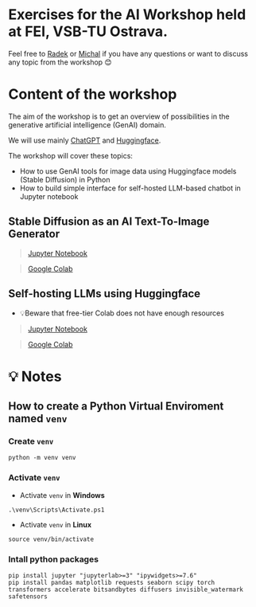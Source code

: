 # Exercises for the AI Workshop held at FEI, VSB-TU Ostrava.

Feel free to [Radek](radek.svoboda@vsb.cz) or [Michal](michal.vasinek@vsb.cz) if you have any questions or want to discuss any topic from the workshop 😊

# Content of the workshop
The aim of the workshop is to get an overview of possibilities in the generative artificial intelligence (GenAI) domain.

We will use mainly [ChatGPT](https://chat.openai.com/) and [Huggingface](https://huggingface.co/).

The workshop will cover these topics:
* How to use GenAI tools for image data using Huggingface models (Stable Diffusion) in Python
* How to build simple interface for self-hosted LLM-based chatbot in Jupyter notebook

## Stable Diffusion as an AI Text-To-Image Generator 
> [Jupyter Notebook](https://github.com/rasvob/PopAI-FEI-Workshop/blob/main/ws_01.ipynb)

> [Google Colab](https://colab.research.google.com/github/rasvob/PopAI-FEI-Workshop/blob/main/ws_01.ipynb)

## Self-hosting LLMs using Huggingface
* 💡Beware that free-tier Colab does not have enough resources

> [Jupyter Notebook](https://github.com/rasvob/PopAI-FEI-Workshop/blob/main/ws_02.ipynb)

> [Google Colab](https://colab.research.google.com/github/rasvob/PopAI-FEI-Workshop/blob/main/ws_02.ipynb)

# 💡 Notes
## How to create a Python Virtual Enviroment named `venv`
### Create `venv`
```
python -m venv venv
```

### Activate `venv`

* Activate `venv` in **Windows**
```
.\venv\Scripts\Activate.ps1
```

* Activate `venv` in **Linux**
```
source venv/bin/activate
```


### Intall python packages

```
pip install jupyter "jupyterlab>=3" "ipywidgets>=7.6"
pip install pandas matplotlib requests seaborn scipy torch transformers accelerate bitsandbytes diffusers invisible_watermark safetensors
```